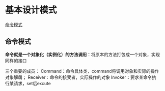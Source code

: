 # 基本设计模式

[命令模式](#命令模式)

## 命令模式

**命令就是一个对象化（实例化）的方法调用**：将原本的方法打包成一个对象，实现同样的接口

三个重要的成员：
Command：命令具体类，command将调用对象和实际的操作对象解耦；
Receiver：命令的接受者，实际操作的对象
Invoker：要求某命令执行某请求，set后excute



